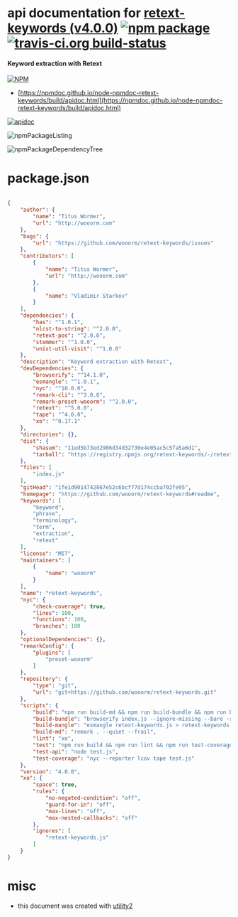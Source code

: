 # api documentation for  [retext-keywords (v4.0.0)](https://github.com/wooorm/retext-keywords#readme)  [![npm package](https://img.shields.io/npm/v/npmdoc-retext-keywords.svg?style=flat-square)](https://www.npmjs.org/package/npmdoc-retext-keywords) [![travis-ci.org build-status](https://api.travis-ci.org/npmdoc/node-npmdoc-retext-keywords.svg)](https://travis-ci.org/npmdoc/node-npmdoc-retext-keywords)
#### Keyword extraction with Retext

[![NPM](https://nodei.co/npm/retext-keywords.png?downloads=true&downloadRank=true&stars=true)](https://www.npmjs.com/package/retext-keywords)

- [https://npmdoc.github.io/node-npmdoc-retext-keywords/build/apidoc.html](https://npmdoc.github.io/node-npmdoc-retext-keywords/build/apidoc.html)

[![apidoc](https://npmdoc.github.io/node-npmdoc-retext-keywords/build/screenCapture.buildCi.browser.%252Ftmp%252Fbuild%252Fapidoc.html.png)](https://npmdoc.github.io/node-npmdoc-retext-keywords/build/apidoc.html)

![npmPackageListing](https://npmdoc.github.io/node-npmdoc-retext-keywords/build/screenCapture.npmPackageListing.svg)

![npmPackageDependencyTree](https://npmdoc.github.io/node-npmdoc-retext-keywords/build/screenCapture.npmPackageDependencyTree.svg)



# package.json

```json

{
    "author": {
        "name": "Titus Wormer",
        "url": "http://wooorm.com"
    },
    "bugs": {
        "url": "https://github.com/wooorm/retext-keywords/issues"
    },
    "contributors": [
        {
            "name": "Titus Wormer",
            "url": "http://wooorm.com"
        },
        {
            "name": "Vladimir Starkov"
        }
    ],
    "dependencies": {
        "has": "^1.0.1",
        "nlcst-to-string": "^2.0.0",
        "retext-pos": "^2.0.0",
        "stemmer": "^1.0.0",
        "unist-util-visit": "^1.0.0"
    },
    "description": "Keyword extraction with Retext",
    "devDependencies": {
        "browserify": "^14.1.0",
        "esmangle": "^1.0.1",
        "nyc": "^10.0.0",
        "remark-cli": "^3.0.0",
        "remark-preset-wooorm": "^2.0.0",
        "retext": "^5.0.0",
        "tape": "^4.0.0",
        "xo": "^0.17.1"
    },
    "directories": {},
    "dist": {
        "shasum": "11ed5b73ed2906d34d32730e4e05ac5c5fa5a6d1",
        "tarball": "https://registry.npmjs.org/retext-keywords/-/retext-keywords-4.0.0.tgz"
    },
    "files": [
        "index.js"
    ],
    "gitHead": "1fe1d9014742867e52c6bcf77d174ccba702fe95",
    "homepage": "https://github.com/wooorm/retext-keywords#readme",
    "keywords": [
        "keyword",
        "phrase",
        "terminology",
        "term",
        "extraction",
        "retext"
    ],
    "license": "MIT",
    "maintainers": [
        {
            "name": "wooorm"
        }
    ],
    "name": "retext-keywords",
    "nyc": {
        "check-coverage": true,
        "lines": 100,
        "functions": 100,
        "branches": 100
    },
    "optionalDependencies": {},
    "remarkConfig": {
        "plugins": [
            "preset-wooorm"
        ]
    },
    "repository": {
        "type": "git",
        "url": "git+https://github.com/wooorm/retext-keywords.git"
    },
    "scripts": {
        "build": "npm run build-md && npm run build-bundle && npm run build-mangle",
        "build-bundle": "browserify index.js --ignore-missing --bare -s retextKeywords > retext-keywords.js",
        "build-mangle": "esmangle retext-keywords.js > retext-keywords.min.js",
        "build-md": "remark . --quiet --frail",
        "lint": "xo",
        "test": "npm run build && npm run lint && npm run test-coverage",
        "test-api": "node test.js",
        "test-coverage": "nyc --reporter lcov tape test.js"
    },
    "version": "4.0.0",
    "xo": {
        "space": true,
        "rules": {
            "no-negated-condition": "off",
            "guard-for-in": "off",
            "max-lines": "off",
            "max-nested-callbacks": "off"
        },
        "ignores": [
            "retext-keywords.js"
        ]
    }
}
```



# misc
- this document was created with [utility2](https://github.com/kaizhu256/node-utility2)
